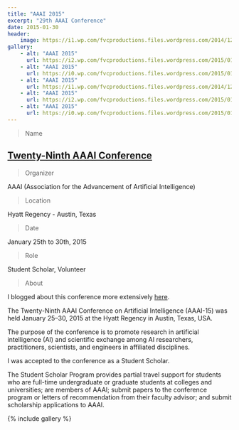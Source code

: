 ```yaml
---
title: "AAAI 2015"
excerpt: "29th AAAI Conference"
date: 2015-01-30
header:
    image: https://i1.wp.com/fvcproductions.files.wordpress.com/2014/12/aaai-2015-001.jpg
gallery:
    - alt: "AAAI 2015"
      url: https://i2.wp.com/fvcproductions.files.wordpress.com/2015/01/img_0090.jpg
    - alt: "AAAI 2015"
      url: https://i0.wp.com/fvcproductions.files.wordpress.com/2015/01/img_0137.jpg
    - alt: "AAAI 2015"
      url: https://i1.wp.com/fvcproductions.files.wordpress.com/2014/12/aaai-2015-001.jpg
    - alt: "AAAI 2015"
      url: https://i2.wp.com/fvcproductions.files.wordpress.com/2015/01/img_0081.jpg
    - alt: "AAAI 2015"
      url: https://i0.wp.com/fvcproductions.files.wordpress.com/2015/01/img_0147.jpg
---
```


> Name

## <a title="AAAI" href="https://www.aaai.org/Conferences/AAAI/aaai15.php" target="_blank" rel="noopener">Twenty-Ninth AAAI Conference</a>

> Organizer

AAAI (Association for the Advancement of Artificial Intelligence)

> Location

Hyatt Regency - Austin, Texas

> Date

January 25th to 30th, 2015

> Role

Student Scholar, Volunteer

> About

I blogged about this conference more extensively <a href="https://fvcproductions.com/2015/01/30/adventures-with-aaai-2015/" target="_blank" rel="noopener" title="AAAI 2015">here</a>.

The Twenty-Ninth AAAI Conference on Artificial Intelligence (AAAI-15) was held January 25–30, 2015 at the Hyatt Regency in Austin, Texas, USA.

The purpose of the conference is to promote research in artificial intelligence (AI) and scientific exchange among AI researchers, practitioners, scientists, and engineers in affiliated disciplines.

I was accepted to the conference as a Student Scholar.

The Student Scholar Program provides partial travel support for students who are full-time undergraduate or graduate students at colleges and universities; are members of AAAI; submit papers to the conference program or letters of recommendation from their faculty advisor; and submit scholarship applications to AAAI.

{% include gallery %}